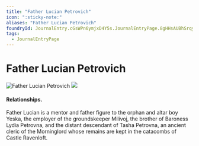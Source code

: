 ```yaml
---
title: "Father Lucian Petrovich"
icon: ":sticky-note:"
aliases: "Father Lucian Petrovich"
foundryId: JournalEntry.cGsWPn6ymjxD4Y5s.JournalEntryPage.8gHHsAUBhSrqyUyS
tags:
  - JournalEntryPage
---
```


# Father Lucian Petrovich
![Father Lucian Petrovich](https://publish-01.obsidian.md/access/7db64b11c71d88572ddc6cd06b888976/images/Father%20Lucian%20Petrovich.png)
![](tokenizer\cos_tokens\lucian_petrovich.webp)

#### Relationships. 
Father Lucian is a mentor and father figure to the orphan and altar boy Yeska, the employer of the groundskeeper Milivoj, the brother of Baroness Lydia Petrovna, and the distant descendant of Tasha Petrovna, an ancient cleric of the Morninglord whose remains are kept in the catacombs of Castle Ravenloft.